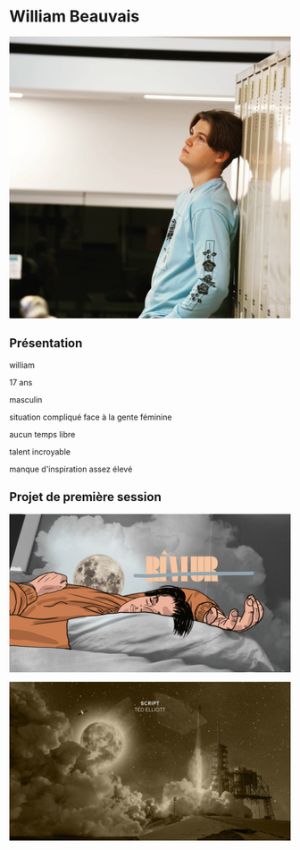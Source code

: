 # William Beauvais

![William Beauvais](images/william.jpg)

## Présentation

william

17 ans

masculin

situation compliqué face à la gente féminine

aucun temps libre

talent incroyable

manque d'inspiration assez élevé

## Projet de première session 

![autoportrait](images/autoportrait.gif)

![generique](images/generique.jpeg)
